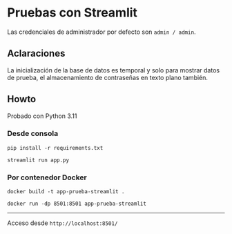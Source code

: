 
# Pruebas con Streamlit

Las credenciales de administrador por defecto son ```admin / admin```.

## Aclaraciones

La inicialización de la base de datos es temporal y solo para mostrar datos de prueba, el almacenamiento de contraseñas en texto plano también.

## Howto
Probado con Python 3.11

### Desde consola

```
pip install -r requirements.txt
```

```
streamlit run app.py
```

### Por contenedor Docker

```
docker build -t app-prueba-streamlit .
```

```
docker run -dp 8501:8501 app-prueba-streamlit
```

---

Acceso desde ```http://localhost:8501/```
